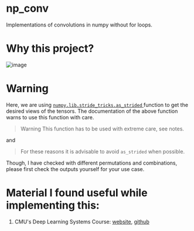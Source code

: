 # np_conv

Implementations of convolutions in numpy without for loops.

# Why this project? 


![image](https://github.com/abhi-glitchhg/np_conv/assets/72816663/6f60d5a3-cbdb-47a9-9bf3-e4f74e2741e9)


# Warning 

Here, we are using [ `numpy.lib.stride_tricks.as_strided` ](https://numpy.org/doc/stable/reference/generated/numpy.lib.stride_tricks.as_strided.html) function to get the desired views of the tensors. The documentation of the above function warns to use this function with care. 
> Warning
>This function has to be used with extreme care, see notes. 

and 

> For these reasons it is advisable to avoid `as_strided` when possible.

Though, I have checked with different permutations and combinations, please first check the outputs yourself for your use case. 


# Material I found useful while implementing this:

1) CMU's Deep Learning Systems Course: [website](https://dlsyscourse.org/), [github](https://github.com/dlsyscourse/public_notebooks) 
